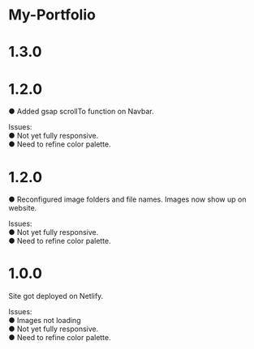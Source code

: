 # My-Portfolio

# 1.3.0
# 1.2.0
● Added gsap scrollTo function on Navbar. <br>

Issues: <br>
● Not yet fully responsive. <br>
● Need to refine color palette. <br>

# 1.2.0
● Reconfigured image folders and file names. Images now show up on website. <br>

Issues: <br>
● Not yet fully responsive. <br>
● Need to refine color palette. <br>

# 1.0.0
Site got deployed on Netlify.

Issues:<br>
● Images not loading <br>
● Not yet fully responsive. <br>
● Need to refine color palette. <br>